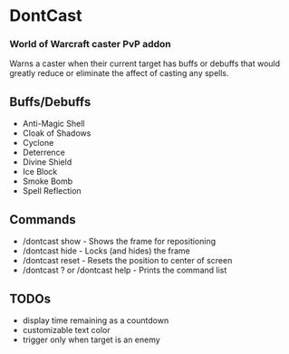 # DontCast
### World of Warcraft caster PvP addon
Warns a caster when their current target has buffs or debuffs that would greatly reduce or eliminate the affect of casting any spells.

## Buffs/Debuffs
* Anti-Magic Shell
* Cloak of Shadows
* Cyclone
* Deterrence
* Divine Shield
* Ice Block
* Smoke Bomb
* Spell Reflection

## Commands
* /dontcast show - Shows the frame for repositioning
* /dontcast hide - Locks (and hides) the frame
* /dontcast reset - Resets the position to center of screen
* /dontcast ? or /dontcast help - Prints the command list

## TODOs
* display time remaining as a countdown
* customizable text color
* trigger only when target is an enemy